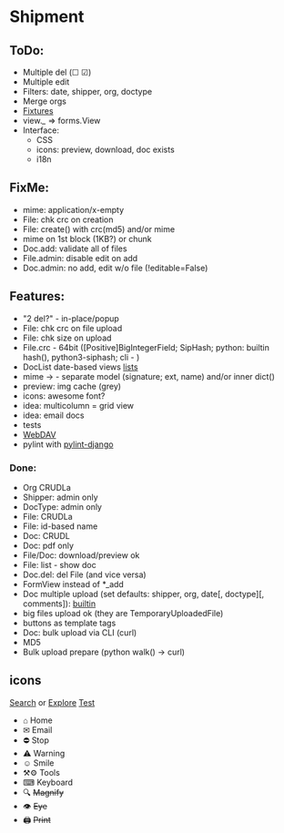 # Shipment

## ToDo:
- Multiple del (&#9744; &#9745;)
- Multiple edit
- Filters: date, shipper, org, doctype
- Merge orgs
- [Fixtures](https://docs.djangoproject.com/en/3.1/howto/initial-data/)
- view.*_* => forms.View
- Interface:
  - CSS
  - icons: preview, download, doc exists
  - i18n

## FixMe:
- mime: application/x-empty
- File: chk crc on creation
- File: create() with crc(md5) and/or mime
- mime on 1st block (1KB?) or chunk
- Doc.add: validate all of files
- File.admin: disable edit on add
- Doc.admin: no add, edit w/o file (!editable=False)

## Features:
- "2 del?" - in-place/popup
- File: chk crc on file upload
- File: chk size on upload
- File.crc - 64bit ([Positive]BigIntegerField; SipHash; python: builtin hash(), python3-siphash; cli - )
- DocList date-based views [lists](https://docs.djangoproject.com/en/3.0/ref/class-based-views/generic-date-based/)
- mime &rarr; - separate model (signature; ext, name) and/or inner dict()
- preview: img cache (grey)
- icons: awesome font?
- idea: multicolumn = grid view
- idea: email docs
- tests
- [WebDAV](https://github.com/MnogoByte/djangodav)
- pylint with [pylint-django](https://github.com/PyCQA/pylint-django)

### Done:
- Org CRUDLa
- Shipper: admin only
- DocType: admin only
- File: CRUDLa
- File: id-based name
- Doc: CRUDL
- Doc: pdf only
- File/Doc: download/preview ok
- File: list - show doc
- Doc.del: del File (and vice versa)
- FormView instead of *_add
- Doc multiple upload (set defaults: shipper, org, date[, doctype][, comments]):
  [builtin](https://docs.djangoproject.com/en/3.0/topics/http/file-uploads/#uploading-multiple-files)
- big files upload ok (they are TemporaryUploadedFile)
- buttons as template tags
- Doc: bulk upload via CLI (curl)
- MD5
- Bulk upload prepare (python walk() &rarr; curl)

## icons
[Search](https://www.amp-what.com/unicode/search/home) or
[Explore](https://www.toptal.com/designers/htmlarrows/)
[Test](https://mothereff.in/html-entities)
- &#8962; Home
- &#9993; Email
- &#9940; Stop
- &#9888; Warning
- &#9786; Smile
- &#9874;&#9881; Tools
- &#9000; Keyboard
- &#128269; ~~Magnify~~
- &#128065; ~~Eye~~
- &#128424; ~~Print~~
